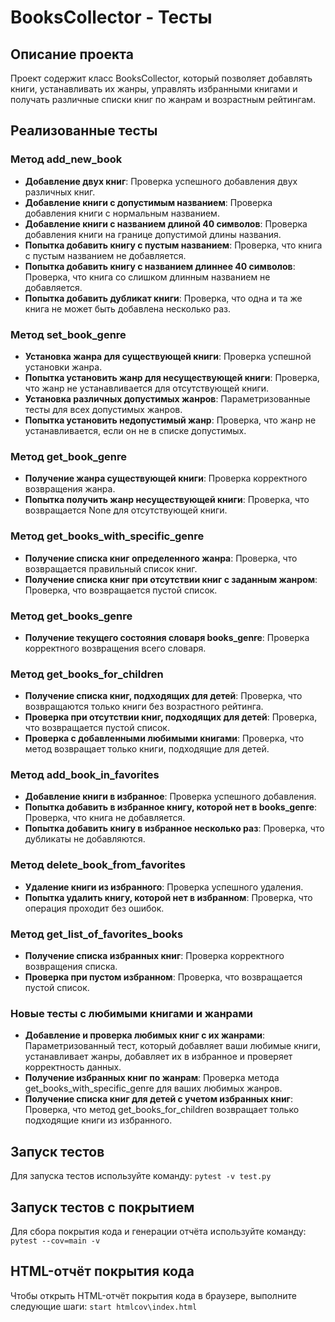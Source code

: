 # BooksCollector - Тесты

## Описание проекта

Проект содержит класс BooksCollector, который позволяет добавлять книги, устанавливать их жанры, управлять избранными книгами и получать различные списки книг по жанрам и возрастным рейтингам.

## Реализованные тесты

### Метод add_new_book
- **Добавление двух книг**: Проверка успешного добавления двух различных книг.
- **Добавление книги с допустимым названием**: Проверка добавления книги с нормальным названием.
- **Добавление книги с названием длиной 40 символов**: Проверка добавления книги на границе допустимой длины названия.
- **Попытка добавить книгу с пустым названием**: Проверка, что книга с пустым названием не добавляется.
- **Попытка добавить книгу с названием длиннее 40 символов**: Проверка, что книга со слишком длинным названием не добавляется.
- **Попытка добавить дубликат книги**: Проверка, что одна и та же книга не может быть добавлена несколько раз.

### Метод set_book_genre
- **Установка жанра для существующей книги**: Проверка успешной установки жанра.
- **Попытка установить жанр для несуществующей книги**: Проверка, что жанр не устанавливается для отсутствующей книги.
- **Установка различных допустимых жанров**: Параметризованные тесты для всех допустимых жанров.
- **Попытка установить недопустимый жанр**: Проверка, что жанр не устанавливается, если он не в списке допустимых.

### Метод get_book_genre
- **Получение жанра существующей книги**: Проверка корректного возвращения жанра.
- **Попытка получить жанр несуществующей книги**: Проверка, что возвращается None для отсутствующей книги.

### Метод get_books_with_specific_genre
- **Получение списка книг определенного жанра**: Проверка, что возвращается правильный список книг.
- **Получение списка книг при отсутствии книг с заданным жанром**: Проверка, что возвращается пустой список.

### Метод get_books_genre
- **Получение текущего состояния словаря books_genre**: Проверка корректного возвращения всего словаря.

### Метод get_books_for_children
- **Получение списка книг, подходящих для детей**: Проверка, что возвращаются только книги без возрастного рейтинга.
- **Проверка при отсутствии книг, подходящих для детей**: Проверка, что возвращается пустой список.
- **Проверка с добавленными любимыми книгами**: Проверка, что метод возвращает только книги, подходящие для детей.

### Метод add_book_in_favorites
- **Добавление книги в избранное**: Проверка успешного добавления.
- **Попытка добавить в избранное книгу, которой нет в books_genre**: Проверка, что книга не добавляется.
- **Попытка добавить книгу в избранное несколько раз**: Проверка, что дубликаты не добавляются.

### Метод delete_book_from_favorites
- **Удаление книги из избранного**: Проверка успешного удаления.
- **Попытка удалить книгу, которой нет в избранном**: Проверка, что операция проходит без ошибок.

### Метод get_list_of_favorites_books
- **Получение списка избранных книг**: Проверка корректного возвращения списка.
- **Проверка при пустом избранном**: Проверка, что возвращается пустой список.

### Новые тесты с любимыми книгами и жанрами
- **Добавление и проверка любимых книг с их жанрами**: Параметризованный тест, который добавляет ваши любимые книги, устанавливает жанры, добавляет их в избранное и проверяет корректность данных.
- **Получение избранных книг по жанрам**: Проверка метода get_books_with_specific_genre для ваших любимых жанров.
- **Получение списка книг для детей с учетом избранных книг**: Проверка, что метод get_books_for_children возвращает только подходящие книги из избранного.

## Запуск тестов

Для запуска тестов используйте команду:
`pytest -v test.py`

## Запуск тестов с покрытием

Для сбора покрытия кода и генерации отчёта используйте команду:
`pytest --cov=main -v`

## HTML-отчёт покрытия кода

Чтобы открыть HTML-отчёт покрытия кода в браузере, выполните следующие шаги:
`start htmlcov\index.html`


